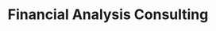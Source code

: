---
title: "Financial Analysis Consulting"
banner_heading: "we are ready to help you"
banner_content: "This finance HTML template is 100% free of charge provided by TemplateMo for everyone. You can download, edit and use this layout for your business website."
type: "slider"
---